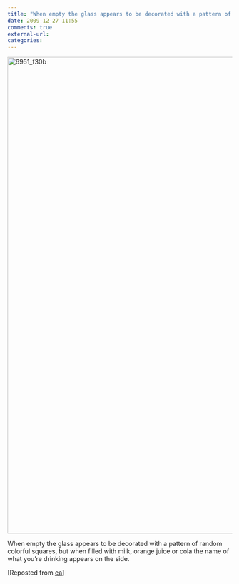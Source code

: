 ```yaml
---
title: "When empty the glass appears to be decorated with a pattern of random colorfu..."
date: 2009-12-27 11:55
comments: true
external-url:
categories:
---
```

[<img src="http://7.asset.soup.io/asset/0605/6951_f30b.jpeg" width="730" height="1068" alt="6951_f30b" />][1]

When empty the glass appears to be decorated with a pattern of random colorful squares, but when filled with milk, orange juice or cola the name of what you’re drinking appears on the side.

[Reposted from [ea][2]]

  [1]: http://relogik.com/cipher
  [2]: http://ea.soup.io/post/39303646/When-empty-the-glass-appears-to-be
